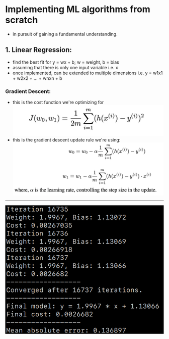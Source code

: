 # Implementing ML algorithms from scratch
- in pursuit of gaining a fundamental understanding.

## 1. Linear Regression:
- find the best fit for y = wx + b; w = weight, b = bias
- assuming that there is only one input variable i.e. x
- once implemented, can be extended to multiple dimensions i.e. y = w1x1 + w2x2 + ... + wnxn + b
### Gradient Descent:
- this is the cost function we're optimizing for
![](linear_png/linear_cost_function.png)
- this is the gradient descent update rule we're using:
![](linear_png/gradient_descent.png)
---
![](linear_png/convergence.png)
